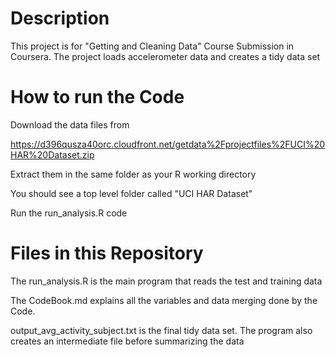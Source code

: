 # Description

This project is for "Getting and Cleaning Data" Course Submission in Coursera. The project loads accelerometer data and creates a tidy data set

# How to run the Code

Download the data files from 

https://d396qusza40orc.cloudfront.net/getdata%2Fprojectfiles%2FUCI%20HAR%20Dataset.zip 

Extract them in the same folder as your R working directory

You should see a top level folder called "UCI HAR Dataset" 

Run the run_analysis.R code


# Files in this Repository

The run_analysis.R is the main program that reads the test and training data

The CodeBook.md explains all the variables and data merging done by the Code. 

output_avg_activity_subject.txt is the final tidy data set. The program also creates an intermediate file before summarizing the data